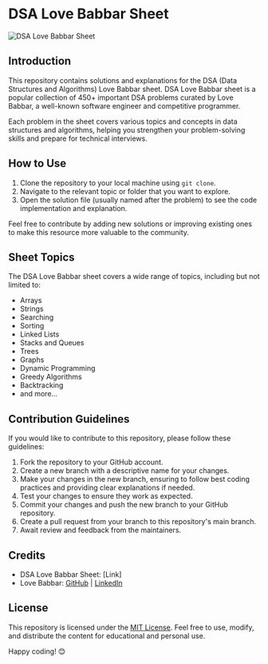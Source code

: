 # DSA Love Babbar Sheet

![DSA Love Babbar Sheet](https://example.com/dsa_love_babbar_sheet.png)

## Introduction

This repository contains solutions and explanations for the DSA (Data Structures and Algorithms) Love Babbar sheet. DSA Love Babbar sheet is a popular collection of 450+ important DSA problems curated by Love Babbar, a well-known software engineer and competitive programmer.

Each problem in the sheet covers various topics and concepts in data structures and algorithms, helping you strengthen your problem-solving skills and prepare for technical interviews.

## How to Use

1. Clone the repository to your local machine using `git clone`.
2. Navigate to the relevant topic or folder that you want to explore.
3. Open the solution file (usually named after the problem) to see the code implementation and explanation.

Feel free to contribute by adding new solutions or improving existing ones to make this resource more valuable to the community.

## Sheet Topics

The DSA Love Babbar sheet covers a wide range of topics, including but not limited to:

- Arrays
- Strings
- Searching
- Sorting
- Linked Lists
- Stacks and Queues
- Trees
- Graphs
- Dynamic Programming
- Greedy Algorithms
- Backtracking
- and more...

## Contribution Guidelines

If you would like to contribute to this repository, please follow these guidelines:

1. Fork the repository to your GitHub account.
2. Create a new branch with a descriptive name for your changes.
3. Make your changes in the new branch, ensuring to follow best coding practices and providing clear explanations if needed.
4. Test your changes to ensure they work as expected.
5. Commit your changes and push the new branch to your GitHub repository.
6. Create a pull request from your branch to this repository's main branch.
7. Await review and feedback from the maintainers.

## Credits

- DSA Love Babbar Sheet: [Link]
- Love Babbar: [GitHub](https://github.com/LoveBabbar) | [LinkedIn](https://www.linkedin.com/in/love-babbar-38ab2887/)

## License

This repository is licensed under the [MIT License](LICENSE). Feel free to use, modify, and distribute the content for educational and personal use.

Happy coding! 😊
